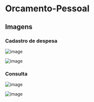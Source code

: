 # Orcamento-Pessoal

## Imagens

### Cadastro de despesa
![image](https://user-images.githubusercontent.com/92633222/156888563-670af6f1-0f3f-4de6-a161-6b795b3987a1.png)

![image](https://user-images.githubusercontent.com/92633222/156888580-93261f44-8933-4bdf-abb0-63683edcc2b3.png)


### Consulta
![image](https://user-images.githubusercontent.com/92633222/156888630-038d3f5c-ed41-4215-8be5-34d3e829431c.png)

![image](https://user-images.githubusercontent.com/92633222/156888654-a34a3039-e5a4-494f-a553-ed9968170c70.png)

